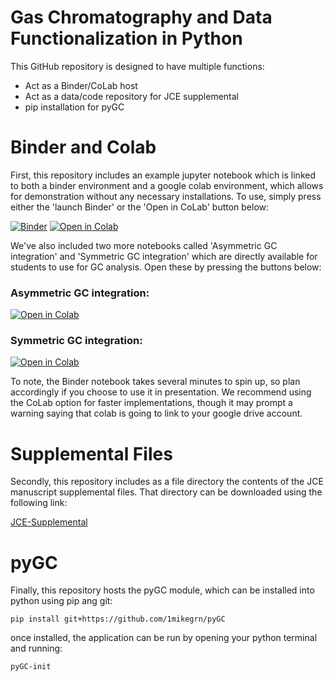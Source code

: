 # Gas Chromatography and Data Functionalization in Python

This GitHub repository is designed to have multiple functions:

- Act as a Binder/CoLab host
- Act as a data/code repository for JCE supplemental
- pip installation for pyGC

# Binder and Colab

First, this repository includes an example jupyter notebook which is
linked to both a binder environment and a google colab environment, 
which allows for demonstration without any necessary
installations. To use, simply press either the 'launch Binder' or the 
'Open in CoLab' button below:

[![Binder](https://mybinder.org/badge_logo.svg)](https://mybinder.org/v2/gh/1mikegrn/pyGC/master?filepath=binder)
[![Open in Colab](https://colab.research.google.com/assets/colab-badge.svg)](https://colab.research.google.com/github/1mikegrn/pyGC/blob/master/binder/index.ipynb)

We've also included two more notebooks called 'Asymmetric GC integration' and
'Symmetric GC integration' which are directly available for students to use for
GC analysis. Open these by pressing the buttons below:

### Asymmetric GC integration:
[![Open in Colab](https://colab.research.google.com/assets/colab-badge.svg)](https://colab.research.google.com/github/1mikegrn/pyGC/blob/master/colab/Asymmetric_GC_integration.ipynb)

### Symmetric GC integration:
[![Open in Colab](https://colab.research.google.com/assets/colab-badge.svg)](https://colab.research.google.com/github/1mikegrn/pyGC/blob/master/colab/Symmetric_GC_integration.ipynb)

To note, the Binder notebook takes several minutes to spin up, so
plan accordingly if you choose to use it in presentation. We recommend
using the CoLab option for faster implementations,
though it may prompt a warning saying that colab
is going to link to your google drive account.

# Supplemental Files

Secondly, this repository includes as a file directory the contents of
the JCE manuscript supplemental files. That directory can be downloaded
using the following link:

[JCE-Supplemental](https://minhaskamal.github.io/DownGit/#/home?url=https://github.com/1mikegrn/pyGC/tree/master/JCE-supplemental)

# pyGC

Finally, this repository hosts the pyGC module, which can be installed
into python using pip ang git:

    pip install git+https://github.com/1mikegrn/pyGC
    
once installed, the application can be run by opening your python
terminal and running:

    pyGC-init